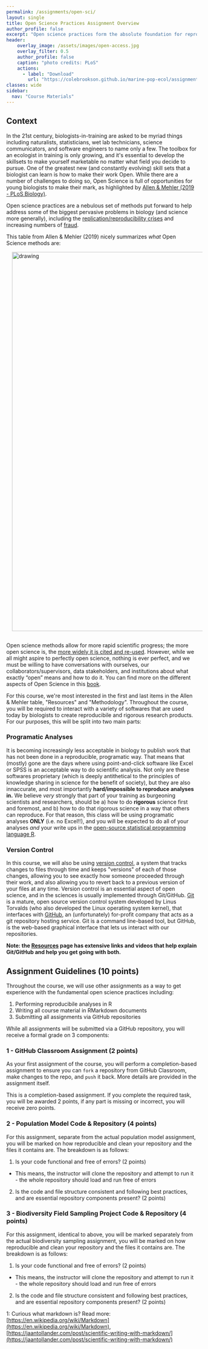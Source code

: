```yaml
---
permalink: /assignments/open-sci/
layout: single
title: Open Science Practices Assignment Overview
author_profile: false
excerpt: "Open science practices form the absolute foundation for reproducibility, transparency, and the sharing of knowledge"
header:
    overlay_image: /assets/images/open-access.jpg
    overlay_filter: 0.5
    author_profile: false
    caption: "photo credits: PLoS"
    actions:
      - label: "Download"
        url: "https://colebrookson.github.io/marine-pop-ecol/assignments/open-science-practices.pdf"
classes: wide
sidebar:
  nav: "Course Materials"
---
```


## Context

In the 21st century, biologists-in-training are asked to be myriad things including naturalists, statisticians, wet lab technicians, science communicators, and software engineers to name only a few. The toolbox for an ecologist in training is only growing, and it's essential to develop the skillsets to make yourself marketable no matter what field you decide to pursue. One of the greatest new (and constantly evolving) skill sets that a biologist can learn is how to make their work Open. While there are a number of challenges to doing so, Open Science is full of opportunities for young biologists to make their mark, as highlighted by [Allen & Mehler (2019 - PLoS Biology)](https://journals.plos.org/plosbiology/article?id=10.1371/journal.pbio.3000246#sec001). 

Open science practices are a nebulous set of methods put forward to help address some of the biggest pervasive problems in biology (and science more generally), including the [replication/reproducibility crises](https://www.vox.com/future-perfect/21504366/science-replication-crisis-peer-review-statistics) and increasing numbers of [fraud](https://www.nature.com/articles/d41586-020-00287-y). 

This table from Allen & Mehler (2019) nicely summarizes *what* Open Science methods are: 
<img align="centre" src="https://colebrookson.github.io/marine-pop-ecol/assets/images/allen-mehler.png" style="padding: 15px" alt="drawing" width = "1000"/>

Open science methods allow for more rapid scientific progress; the more open science is, the [more widely it is cited and re-used](https://doi.org/10.1371/journal.pone.0000308). However, while we all might aspire to perfectly open science, nothing is ever perfect, and we must be willing to have conversations with ourselves, our collaborators/supervisors, data stakeholders, and institutions about what exactly “open” means and how to do it. You can find more on the different aspects of Open Science in this [book](https://link.springer.com/book/10.1007/978-3-319-00026-8).

For this course, we're most interested in the first and last items in the Allen & Mehler table, "Resources" and "Methodology". Throughout the course, you will be required to interact with a variety of softwares that are used today by biologists to create reproducibile and rigorous research products. For our purposes, this will be split into two main parts:

### Programatic Analyses

It is becoming increasingly less acceptable in biology to publish work that has not been done in a reproducible, programatic way. That means that (mostly) gone are the days where using point-and-click software like Excel or SPSS is an acceptable way to do scientific analysis. Not only are these softwares proprietary (which is deeply antithetical to the principles of knowledge sharing in science for the benefit of society), but they are also innaccurate, and most importantly **hard/impossible to reproduce analyses in.** We believe *very* strongly that part of your training as burgeoning scientists and researchers, should be a) how to do **rigorous** science first and foremost, and b) how to do that rigorous science in a way that others can reproduce. For that reason, this class will be using programatic analyses **ONLY** (i.e. no Excel!!), and you will be expected to do all of your analyses *and* your write ups in the [open-source statistical programming language R](https://www.r-project.org/). 

### Version Control

In this course, we will also be using [version control](https://git-scm.com/book/en/v2/Getting-Started-About-Version-Control), a system that tracks changes to files through time and keeps "versions" of each of those changes, allowing you to see exactly how someone proceeded through their work, and also allowing you to revert back to a previous version of your files at any time. Version control is an essential aspect of open science, and in the sciences is usually implemented through Git/GitHub. [Git](https://git-scm.com/book/en/v2/Getting-Started-What-is-Git%3F) is a mature, open source version control system developed by Linus Torvalds (who also developed the Linux operating system kernel), that interfaces with [GitHub](https://kinsta.com/knowledgebase/what-is-github/), an (unfortunately) for-profit company that acts as a git repository hosting service. Git is a command line-based tool, but GitHub, is the web-based graphical interface that lets us interact with our repositories. 

**Note: the [Resources](/resources/) page has extensive links and videos that help explain Git/GitHub and help you get going with both.**

## Assignment Guidelines (10 points)

Throughout the course, we will use other assignments as a way to get experience with the fundamental open science practices including:

1. Performing reproducibile analyses in R
2. Writing all course material in RMarkdown documents
3. Submitting all assignments via GitHub repositories

While all assignments will be submitted via a GitHub repository, you will receive a formal grade on 3 components:

### 1 - GitHub Classroom Assignment (2 points)

As your first assignment of the course, you will perform a completion-based assignment to ensure you can `fork` a repository from GitHub Classroom, make changes to the repo, and `push` it back. More details are provided in the assignment itself. 

This is a completion-based assignment. If you complete the required task, you will be awarded 2 points, if any part is missing or incorrect, you will receive zero points. 

### 2 - Population Model Code & Repository (4 points)

For this assignment, separate from the actual population model assignment, you will be marked on how reproducible and clean your repository and the files it contains are. The breakdown is as follows:

1. Is your code functional and free of errors? (2 points)
  - This means, the instructor will clone the repository and attempt to run it - the whole repository should load and run free of errors
2. Is the code and file structure consistent and following best practices, and are essential repository components present? (2 points)

### 3 - Biodiversity Field Sampling Project Code & Repository (4 points)

For this assignment, identical to above, you will be marked separately from the actual biodiversity sampling assignment, you will be marked on how reproducible and clean your repository and the files it contains are. The breakdown is as follows:

1. Is your code functional and free of errors? (2 points)
  - This means, the instructor will clone the repository and attempt to run it - the whole repository should load and run free of errors
2. Is the code and file structure consistent and following best practices, and are essential repository components present? (2 points)


1: Curious what markdown is? Read more: [https://en.wikipedia.org/wiki/Markdown](https://en.wikipedia.org/wiki/Markdown), [https://jaantollander.com/post/scientific-writing-with-markdown/](https://jaantollander.com/post/scientific-writing-with-markdown/)

